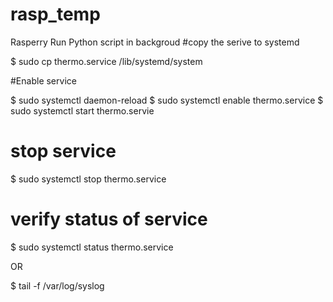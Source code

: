 # rasp_temp
Rasperry
Run Python script in backgroud
#copy the serive to systemd

$ sudo cp thermo.service /lib/systemd/system

#Enable service

$ sudo systemctl daemon-reload
$ sudo systemctl enable thermo.service
$ sudo systemctl start thermo.servie

# stop service
$ sudo systemctl stop thermo.service

# verify status of service

$ sudo systemctl status thermo.service

OR

$ tail -f /var/log/syslog
